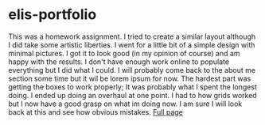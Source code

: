 # elis-portfolio
This was a homework assignment. 
I tried to create a similar layout although I did take some artistic liberties. 
I went for a little bit of a simple design with minimal pictures. 
I got it to look good (in my opinion of course) and am happy with the results. 
I don't have enough work online to populate everything but I did what I could. 
I will probably come back to the about me section some time but it wil be lorem ipsum for now.
The hardest part was getting the boxes to work properly; It was probably what I spent the longest doing. 
I ended up doing an overhaul at one point.
I had to how grids worked but I now have a good grasp on what im doing now.
I am sure I will look back at this and see how obvious mistakes.
[Full page](https://eliglezz.github.io/elis-portfolio/)